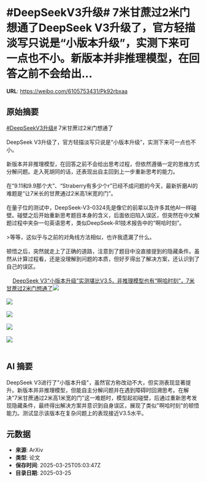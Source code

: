 # #DeepSeekV3升级# 7米甘蔗过2米门想通了DeepSeek V3升级了，官方轻描淡写只说是“小版本升级”，实测下来可一点也不小。新版本并非推理模型，在回答之前不会给出...

**URL**: https://weibo.com/6105753431/Pk92rbxaa

## 原始摘要

<a href="https://m.weibo.cn/search?containerid=231522type%3D1%26t%3D10%26q%3D%23DeepSeekV3%E5%8D%87%E7%BA%A7%23&amp;extparam=%23DeepSeekV3%E5%8D%87%E7%BA%A7%23" data-hide=""><span class="surl-text">#DeepSeekV3升级#</span></a> 7米甘蔗过2米门想通了<br><br>DeepSeek V3升级了，官方轻描淡写只说是“小版本升级”，实测下来可一点也不小。<br><br>新版本并非推理模型，在回答之前不会给出思考过程，但依然遵循一定的思维方式分解问题。走入死胡同的话，还表现出自主回到上一步重新思考的能力。<br><br>在“9.11和9.9那个大”、“Straberry有多少个r”已经不成问题的今天，最新折磨AI的难题是“让7米长的甘蔗通过2米高1米宽的门”。<br><br>在量子位的测试中，DeepSeek-V3-0324先是像它的前辈以及许多其他AI一样碰壁。碰壁之后开始重新思考题目本身的含义，后面依旧陷入误区，但突然在中文解题过程中夹杂一句英语思考，类似DeepSeek-R1技术报告中的“啊哈时刻”。<br><br>&gt;等等，这似乎与之前的对角线方法相似，也许我遗漏了什么。<br><br>顿悟之后，突然就走上了正确的道路，注意到了题目中没直接提到的隐藏条件。虽然从计算过程看，还是没理解到问题的本质，但好歹得出了解决方案，还认识到了自己的误区。<br><br><a href="https://weibo.cn/sinaurl?u=https%3A%2F%2Fmp.weixin.qq.com%2Fs%2FDeqYqe5vBIFF7jj6OfH8AA" data-hide=""><span class="url-icon"><img style="width: 1rem;height: 1rem" src="https://h5.sinaimg.cn/upload/2015/09/25/3/timeline_card_small_web_default.png" referrerpolicy="no-referrer"></span><span class="surl-text">DeepSeek V3“小版本升级”实测堪比V3.5，非推理模型也有“啊哈时刻”，7米甘蔗过2米门想通了</span></a><img style="" src="https://tvax1.sinaimg.cn/large/006Fd7o3ly1hzsy7ogu4uj30lm06mmyx.jpg" referrerpolicy="no-referrer"><br><br><img style="" src="https://tvax1.sinaimg.cn/large/006Fd7o3ly1hzsy80cm53j31a21eiatf.jpg" referrerpolicy="no-referrer"><br><br><img style="" src="https://tvax3.sinaimg.cn/large/006Fd7o3ly1hzsy8bqt57j30zq16uarf.jpg" referrerpolicy="no-referrer"><br><br><img style="" src="https://tvax1.sinaimg.cn/large/006Fd7o3ly1hzsy8outhjj312i0xo7gh.jpg" referrerpolicy="no-referrer"><br><br><img style="" src="https://tvax2.sinaimg.cn/large/006Fd7o3ly1hzsy8t23itj31661ei7k7.jpg" referrerpolicy="no-referrer"><br><br>

## AI 摘要

DeepSeek V3进行了"小版本升级"，虽然官方称改动不大，但实测表现显著提升。新版本并非推理模型，但能自主分解问题并在遇到障碍时回溯思考。在解决"7米甘蔗通过2米高1米宽的门"这一难题时，模型起初碰壁，后通过重新思考发现隐藏条件，最终得出解决方案并意识到自身误区，展现了类似"啊哈时刻"的顿悟能力。测试显示该版本在复杂问题上的表现接近V3.5水平。

## 元数据

- **来源**: ArXiv
- **类型**: 论文
- **保存时间**: 2025-03-25T05:03:47Z
- **目录日期**: 2025-03-25
